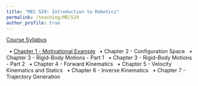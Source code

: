 ```yaml
---
title: "MEC 529: Introduction to Robotics"
permalink: /teaching/MEC529
author_profile: true
---
```


[Course Syllabus](https://aminfakhari.github.io/_pages/teaching/MEC529/MEC529_Syllabus_Spring2022.pdf)

&nbsp; • [Chapter 1 - Motivational Example](https://aminfakhari.github.io/_pages/teaching/MEC529/MEC529_Syllabus_Spring2022.pdf)
&nbsp; • Chapter 2 - Configuration Space
&nbsp; • Chapter 3 - Rigid-Body Motions - Part 1
&nbsp; • Chapter 3 - Rigid-Body Motions - Part 2
&nbsp; • Chapter 4 - Forward Kinematics
&nbsp; • Chapter 5 - Velocity Kinematics and Statics
&nbsp; • Chapter 6 - Inverse Kinematics
&nbsp; • Chapter 7 - Trajectory Generation
